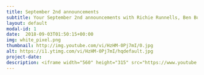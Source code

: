 ```yaml
---
title: September 2nd announcements
subtitle: Your September 2nd announcements with Richie Runnells, Ben Boeck, and Pastor Mark Hornback.
layout: default
modal-id: 1 
date:  2018-09-03T01:50:15+00:00
img: white_pixel.png
thumbnail: http://img.youtube.com/vi/HzHM-0Pj7mI/0.jpg
alt: https://i1.ytimg.com/vi/HzHM-0Pj7mI/hqdefault.jpg
project-date: 
description: <iframe width="560" height="315" src="https://www.youtube.com/embed/HzHM-0Pj7mI" frameborder="0" allowfullscreen></iframe> 
---
```

